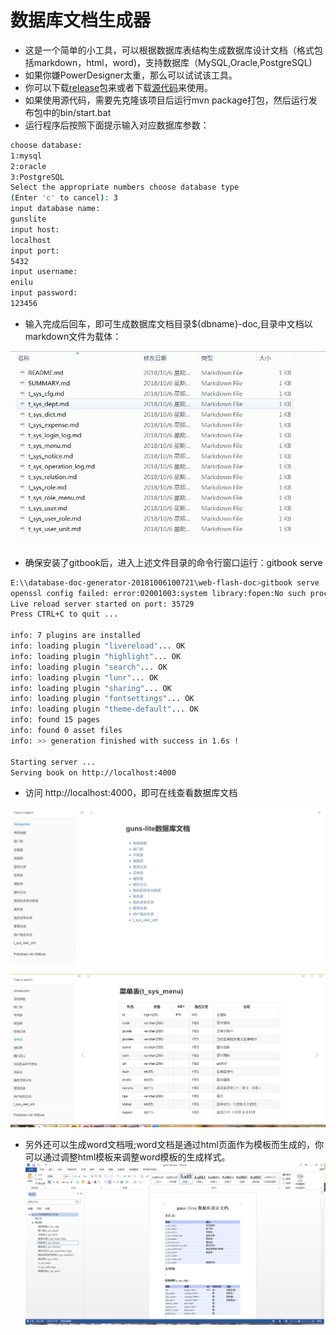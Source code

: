 # 数据库文档生成器

- 这是一个简单的小工具，可以根据数据库表结构生成数据库设计文档（格式包括markdown，html，word)，支持数据库（MySQL,Oracle,PostgreSQL)
- 如果你嫌PowerDesigner太重，那么可以试试该工具。
- 你可以下载[release](https://github.com/enilu/database-doc-generator/releases/tag/1.0)包来或者下载[源代码](https://github.com/enilu/database-doc-generator)来使用。
- 如果使用源代码，需要先克隆该项目后运行mvn package打包，然后运行发布包中的bin/start.bat
- 运行程序后按照下面提示输入对应数据库参数：

```bash
choose database:
1:mysql
2:oracle
3:PostgreSQL
Select the appropriate numbers choose database type
(Enter 'c' to cancel): 3
input database name:
gunslite
input host:
localhost
input port:
5432
input username:
enilu
input password:
123456

```
- 输入完成后回车，即可生成数据库文档目录${dbname}-doc,目录中文档以markdown文件为载体：

![doc](./doc/doc.jpg)

- 确保安装了gitbook后，进入上述文件目录的命令行窗口运行：gitbook serve
```bash
E:\\database-doc-generator-20181006100721\web-flash-doc>gitbook serve
openssl config failed: error:02001003:system library:fopen:No such process
Live reload server started on port: 35729
Press CTRL+C to quit ...

info: 7 plugins are installed
info: loading plugin "livereload"... OK
info: loading plugin "highlight"... OK
info: loading plugin "search"... OK
info: loading plugin "lunr"... OK
info: loading plugin "sharing"... OK
info: loading plugin "fontsettings"... OK
info: loading plugin "theme-default"... OK
info: found 15 pages
info: found 0 asset files
info: >> generation finished with success in 1.6s !

Starting server ...
Serving book on http://localhost:4000
```
- 访问 http://localhost:4000，即可在线查看数据库文档

![summary](./doc/summary.jpg)

![table](./doc/table.jpg)

- 另外还可以生成word文档哦;word文档是通过html页面作为模板而生成的，你可以通过调整html模板来调整word模板的生成样式。
![word](./doc/word.jpg)
